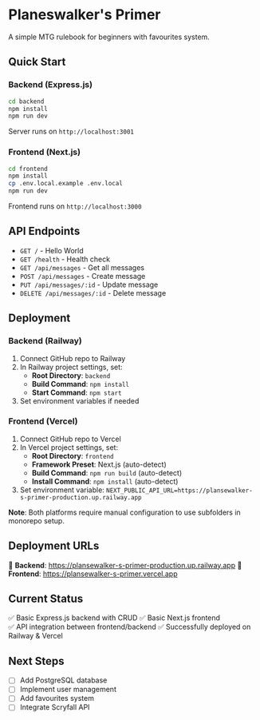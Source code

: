 # Planeswalker's Primer

A simple MTG rulebook for beginners with favourites system.

## Quick Start

### Backend (Express.js)

```bash
cd backend
npm install
npm run dev
```

Server runs on `http://localhost:3001`

### Frontend (Next.js)

```bash
cd frontend
npm install
cp .env.local.example .env.local
npm run dev
```

Frontend runs on `http://localhost:3000`

## API Endpoints

- `GET /` - Hello World
- `GET /health` - Health check
- `GET /api/messages` - Get all messages
- `POST /api/messages` - Create message
- `PUT /api/messages/:id` - Update message
- `DELETE /api/messages/:id` - Delete message

## Deployment

### Backend (Railway)
1. Connect GitHub repo to Railway
2. In Railway project settings, set:
   - **Root Directory**: `backend`
   - **Build Command**: `npm install`
   - **Start Command**: `npm start`
3. Set environment variables if needed

### Frontend (Vercel)
1. Connect GitHub repo to Vercel
2. In Vercel project settings, set:
   - **Root Directory**: `frontend`
   - **Framework Preset**: Next.js (auto-detect)
   - **Build Command**: `npm run build` (auto-detect)
   - **Install Command**: `npm install` (auto-detect)
3. Set environment variable: `NEXT_PUBLIC_API_URL=https://plansewalker-s-primer-production.up.railway.app`

**Note**: Both platforms require manual configuration to use subfolders in monorepo setup.

## Deployment URLs

🚀 **Backend**: https://plansewalker-s-primer-production.up.railway.app
🚀 **Frontend**: https://plansewalker-s-primer.vercel.app

## Current Status

✅ Basic Express.js backend with CRUD
✅ Basic Next.js frontend  
✅ API integration between frontend/backend
✅ Successfully deployed on Railway & Vercel

## Next Steps

- [ ] Add PostgreSQL database
- [ ] Implement user management
- [ ] Add favourites system
- [ ] Integrate Scryfall API